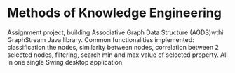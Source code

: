 
# Methods of Knowledge Engineering

Assignment project, building Associative Graph Data Structure (AGDS)wthi GraphStream Java library. Common functionalities implemented: classification the nodes, similarity between nodes, correlation between 2 selected nodes, filtering, search min and max value of selected property. All in one single Swing desktop application. 

